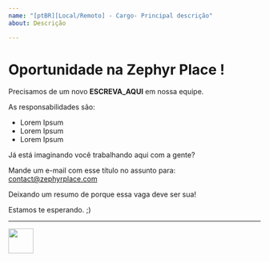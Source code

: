 ```yaml
---
name: "[ptBR][Local/Remoto] - Cargo- Principal descrição"
about: Descrição

---
```


# Oportunidade na Zephyr Place !

Precisamos de um novo **ESCREVA_AQUI** em nossa equipe.

As responsabilidades são:
* Lorem Ipsum
* Lorem Ipsum
* Lorem Ipsum

Já está imaginando você trabalhando aqui com a gente?

Mande um e-mail com esse título no assunto para:
[contact@zephyrplace.com](mailto:contact@zephyrplace.com)

Deixando um resumo de porque essa vaga deve ser sua!

Estamos te esperando. 
;)

***
<img src="https://avatars0.githubusercontent.com/u/17429557?s=400&u=976dd858f521d574e3d01b4bf62f5c8ba0a928c0&v=4" width="50"></img>
